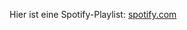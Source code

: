 Hier ist eine Spotify-Playlist: [spotify.com](https://open.spotify.com/playlist/6KMyhCrKYllBSGzUMETjUF)

<!---
lrs-hnhrt/lrs-hnhrt is a ✨ special ✨ repository because its `README.md` (this file) appears on your GitHub profile.
You can click the Preview link to take a look at your changes.
--->
